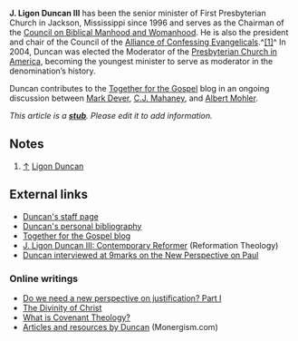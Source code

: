 **J. Ligon Duncan III** has been the senior minister of First
Presbyterian Church in Jackson, Mississippi since 1996 and serves
as the Chairman of the
[Council on Biblical Manhood and Womanhood](Council_on_Biblical_Manhood_and_Womanhood "Council on Biblical Manhood and Womanhood").
He is also the president and chair of the Council of the
[Alliance of Confessing Evangelicals](Alliance_of_Confessing_Evangelicals "Alliance of Confessing Evangelicals").^[[1]](#note-0)^
In 2004, Duncan was elected the Moderator of the
[Presbyterian Church in America](Presbyterian_Church_in_America "Presbyterian Church in America"),
becoming the youngest minister to serve as moderator in the
denomination’s history.

Duncan contributes to the
[Together for the Gospel](index.php?title=Together_for_the_Gospel&action=edit&redlink=1 "Together for the Gospel (page does not exist)")
blog in an ongoing discussion between
[Mark Dever](Mark_Dever "Mark Dever"),
[C.J. Mahaney](C.J._Mahaney "C.J. Mahaney"), and
[Albert Mohler](Albert_Mohler "Albert Mohler").

*This article is a **[stub](http://www.theopedia.com/Category:Theopedia_stubs "Category:Theopedia stubs")**. Please edit it to add information.*
## Notes

1.  [↑](#ref-0)
    [Ligon Duncan](http://www.alliancenet.org/partner/Article_Display_Page/0,,PTID307086%7CCHID559376%7CCIID1920896,00.html)

## External links

-   [Duncan's staff page](http://www.fpcjackson.org/staff/duncan.htm)
-   [Duncan's personal bibliography](http://www.fpcjackson.org/staff/ligon_bibliography.htm)
-   [Together for the Gospel blog](http://www.t4g.org/)
-   [J. Ligon Duncan III: Contemporary Reformer](http://www.reformationtheology.com/2006/02/j_ligon_duncan_iii_contemporar_1.php)
    (Reformation Theology)
-   [Duncan interviewed at 9marks on the New Perspective on Paul](http://resources.christianity.com/details/mrki/20040731/2A9DB05B-4E8E-4F91-9A00-02E5DC276533.aspx)

### Online writings

-   [Do we need a new perspective on justification? Part I](http://www.reformation21.org/Past_Issues/2006_Issues_1_16_/2006_Issues_1_16_Articles/Do_We_Need_New_Perspective/22/)
-   [The Divinity of Christ](http://www.the-highway.com/divinity_Duncan.html)
-   [What is Covenant Theology?](http://www.fpcjackson.org/resources/apologetics/Covenant%20Theology%20&%20Justification/ligoncovt.htm)
-   [Articles and resources by Duncan](http://www.monergism.com/directory/search.php?action=search_links_simple&phrase=cj)
    (Monergism.com)



